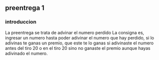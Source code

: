 ## preentrega 1
### introduccion
La preentrega se trata de advinar el numero perdido
La consigna es, ingresar un numero hasta poder adivinar el numero que hay perdido, si lo adivinas te ganas un premio, que este te lo ganas si adivinaste el numero antes del tiro 20 o en el tiro 20 sino no ganaste el premio aunque hayas adivinado el numero.

